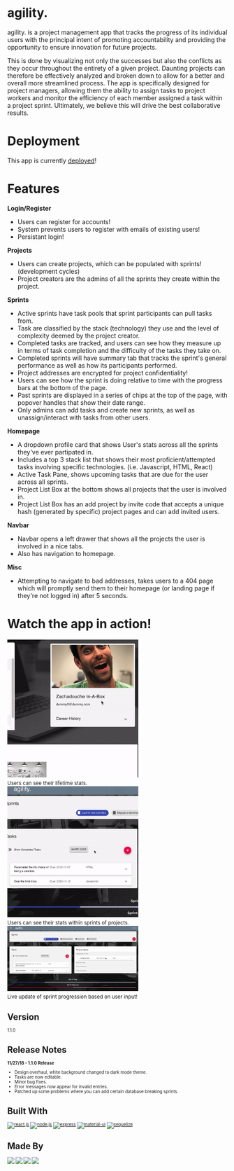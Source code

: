 # agility.
agility. is a project management app that tracks the progress of its individual users with the principal intent of promoting accountability and providing the opportunity to ensure innovation for future projects.

This is done by visualizing not only the successes but also the conflicts as they occur throughout the entirety of a given project. Daunting projects can therefore be effectively analyzed and broken down to allow for a better and overall more streamlined process. The app is specifically designed for project managers, allowing them the ability to assign tasks to project workers and monitor the efficiency of each member assigned a task within a project sprint. Ultimately, we believe this will drive the best collaborative results.

# Deployment
This app is currently [deployed](https://myagility.herokuapp.com/)!

# Features
<b>Login/Register</b>

- Users can register for accounts!
- System prevents users to register with emails of existing users!
- Persistant login!

<b>Projects</b>

- Users can create projects, which can be populated with sprints! (development cycles)
- Project creators are the admins of all the sprints they create within the project.

<b>Sprints</b>

- Active sprints have task pools that sprint participants can pull tasks from.
- Task are classified by the stack (technology) they use and the level of complexity deemed by the project creator.
- Completed tasks are tracked, and users can see how they measure up in terms of task completion and the difficulty of the tasks they take on.
- Completed sprints will have summary tab that tracks the sprint's general performance as well as how its participants performed.
- Project addresses are encrypted for project confidentiality!
- Users can see how the sprint is doing relative to time with the progress bars at the bottom of the page.
- Past sprints are displayed in a series of chips at the top of the page, with popover handles that show their date range.
- Only admins can add tasks and create new sprints, as well as unassign/interact with tasks from other users.

<b>Homepage</b>

- A dropdown profile card that shows User's stats across all the sprints they've ever partipated in.
- Includes a top 3 stack list that shows their most proficient/attempted tasks involving specific technologies. (i.e. Javascript, HTML, React)
- Active Task Pane, shows upcoming tasks that are due for the user across all sprints.
- Project List Box at the bottom shows all projects that the user is involved in.
- Project List Box has an add project by invite code that accepts a unique hash (generated by specific) project pages and can add invited users.

<b>Navbar</b>

- Navbar opens a left drawer that shows all the projects the user is involved in a nice tabs.
- Also has navigation to homepage.

<b>Misc</b>

- Attempting to navigate to bad addresses, takes users to a 404 page which will promptly send them to their homepage (or landing page if they're not logged in) after 5 seconds.

# Watch the app in action!
<img src="./demo/demo1.gif" width="300" marginBottom="3px" />
<div><small>Users can see their lifetime stats.</small></div>
<img src="./demo/demo2.gif" width="300" marginBottom="3px"/>
<div><small>Users can see their stats within sprints of projects.</small></div>
<img src="./demo/demo3.gif" width="300" marginBottom="3px"/>
<div><small>Live update of sprint progression based on user input!<small></div>

# Version
1.1.0

# Release Notes

<b>11/27/18 - 1.1.0 Release</b>

- Design overhaul, white background changed to dark mode theme.
- Tasks are now editable.
- Minor bug fixes.
- Error messages now appear for invalid entries.
- Patched up some problems where you can add certain database breaking sprints.


# Built With
[<img alt="react.js" src="https://upload.wikimedia.org/wikipedia/commons/thumb/a/a7/React-icon.svg/2000px-React-icon.svg.png" width="160" />](https://reactjs.org/)
[<img alt="node.js" src="https://seeklogo.com/images/N/nodejs-logo-FBE122E377-seeklogo.com.png" width="80" />](https://nodejs.org/en/)
[<img alt="express" src="https://i.cloudup.com/zfY6lL7eFa-3000x3000.png" width="200">](https://www.npmjs.com/package/express)
[<img alt="material-ui" src="https://material-ui.com/static/images/material-ui-logo.svg" width="130" />](https://material-ui.com/)
[<img alt="sequelize" src="https://cdn.worldvectorlogo.com/logos/sequelize.svg" width="100" />](http://docs.sequelizejs.com/)


# Made By
[<img src='https://avatars0.githubusercontent.com/u/26889220?s=460&v=4' width='100'>](https://github.com/majorazero)
[<img src="https://avatars3.githubusercontent.com/u/40441785?s=460&v=4" width='100' />](https://github.com/rezamike)
[<img src='https://avatars1.githubusercontent.com/u/40443155?s=460&v=4' width='100'>](https://github.com/mattpurpura)
[<img src='https://avatars3.githubusercontent.com/u/42044457?s=460&v=4' width='100'>](https://github.com/yairjoseph)
